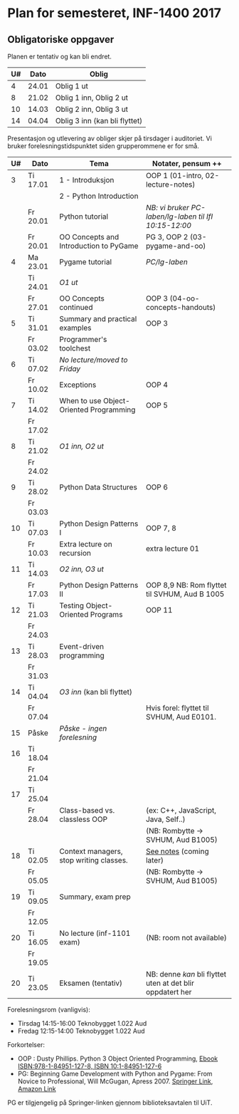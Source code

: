Plan for semesteret, INF-1400 2017
====================================

Obligatoriske oppgaver
-----------------
Planen er tentativ og kan bli endret. 

|  U# | Dato  | Oblig                   |
| --- | ----- | ----------------------- |
|   4 | 24.01 | Oblig 1 ut              |
|   8 | 21.02 | Oblig 1 inn, Oblig 2 ut |
|  10 | 14.03 | Oblig 2 inn, Oblig 3 ut |
|  14 | 04.04 | Oblig 3 inn (kan bli flyttet) |

Presentasjon og utlevering av obliger skjer på tirsdager i auditoriet.
Vi bruker forelesningstidspunktet siden grupperommene er for små. 


| U#  | Dato       | Tema                                    | Notater, pensum ++                                         |
| --- | ----       | -----                                   | --------------                                             |
|   3 | Ti 17.01   | 1 - Introduksjon                        | OOP 1  (01-intro, 02-lecture-notes)                        |
|     |            | 2 - Python Introduction                 |                                                            |
|     | Fr 20.01   | Python tutorial                         | *NB: vi bruker PC-laben/lg-laben til IfI 10:15-12:00*      |
|     | Fr 20.01   | OO Concepts and Introduction to PyGame  | PG 3, OOP 2 (03-pygame-and-oo)                             |
|   4 | Ma 23.01   | Pygame tutorial                         | *PC/lg-laben*                                              | 
|     | Ti 24.01   | *O1 ut*                                 |                                                            |
|     | Fr 27.01   | OO Concepts continued                   | OOP 3  (04-oo-concepts-handouts)                           |
|   5 | Ti 31.01   | Summary and practical examples          | OOP 3                                                      |
|     | Fr 03.02   | Programmer's toolchest                  |                                                            |
|   6 | Ti 07.02   | *No lecture/moved to Friday*            |                                                            |
|     | Fr 10.02   | Exceptions                              | OOP 4                                                      |
|   7 | Ti 14.02   | When to use Object-Oriented Programming | OOP 5                                                      |
|     | Fr 17.02   |                                         |                                                            |
|   8 | Ti 21.02   | *O1 inn, O2 ut*                         |                                                            |
|     | Fr 24.02   |                                         |                                                            |
|   9 | Ti 28.02   | Python Data Structures                  | OOP 6                                                      |
|     | Fr 03.03   |                                         |                                                            |
|  10 | Ti 07.03   | Python Design Patterns I                | OOP 7, 8                                                   |
|     | Fr 10.03   | Extra lecture on recursion              | extra lecture 01                                           |
|  11 | Ti 14.03   | *O2 inn, O3 ut*                         |                                                            |
|     | Fr 17.03   | Python Design Patterns II               | OOP 8,9   NB: Rom flyttet til SVHUM, Aud B 1005            |
|  12 | Ti 21.03   | Testing Object-Oriented Programs        | OOP 11                                                     |
|     | Fr 24.03   |                                         |                                                            |
|  13 | Ti 28.03   | Event-driven programming                |                                                            |
|     | Fr 31.03   |                                         |                                                            |
|  14 | Ti 04.04   | *O3 inn* (kan bli flyttet)              |                                                            |
|     | Fr 07.04   |                                         | Hvis forel: flyttet til SVHUM, Aud E0101.                  |
|  15 | Påske      | *Påske - ingen forelesning*             |                                                            |
|  16 | Ti 18.04   |                                         |                                                            |
|     | Fr 21.04   |                                         |                                                            |
|  17 | Ti 25.04   |                                         |                                                            |
|     | Fr 28.04   | Class-based vs. classless OOP           | (ex: C++, JavaScript, Java, Self..)                        |
|     |            |                                         | (NB: Rombytte -> SVHUM, Aud B1005)                         |
|  18 | Ti 02.05   | Context managers, stop writing classes. | [See notes](lectures/14-misc.md) (coming later)            |
|     | Fr 05.05   |                                         | (NB: Rombytte -> SVHUM, Aud B1005)                         |
|  19 | Ti 09.05   | Summary, exam prep                      |                                                            |
|     | Fr 12.05   |                                         |                                                            |
|  20 | Ti 16.05   | No lecture (inf-1101 exam)              | (NB: room not available)                                   |
|     | Fr 19.05   |                                         |                                                            |
|  20 | Ti 23.05   | Eksamen (tentativ)                      | NB: denne *kan* bli flyttet uten at det blir oppdatert her |


Forelesningsrom (vanligvis):
- Tirsdag 14:15-16:00 Teknobygget 1.022 Aud
- Fredag  12:15-14:00 Teknobygget 1.022 Aud

Forkortelser: 
* OOP : Dusty Phillips. Python 3 Object Oriented Programming, [Ebook ISBN:978-1-84951-127-8, ISBN 10:1-84951-127-6](http://shop.oreilly.com/product/9781849511261.do)
* PG:  Beginning Game Development with Python and Pygame: From Novice to Professional, Will McGugan, Apress 2007. [Springer Link](http://link.springer.com/book/10.1007/978-1-4302-0325-4/page/1), [Amazon Link](http://www.amazon.com/Beginning-Game-Development-Python-Pygame/dp/1590598725)

PG er tilgjengelig på Springer-linken gjennom biblioteksavtalen til UiT.
